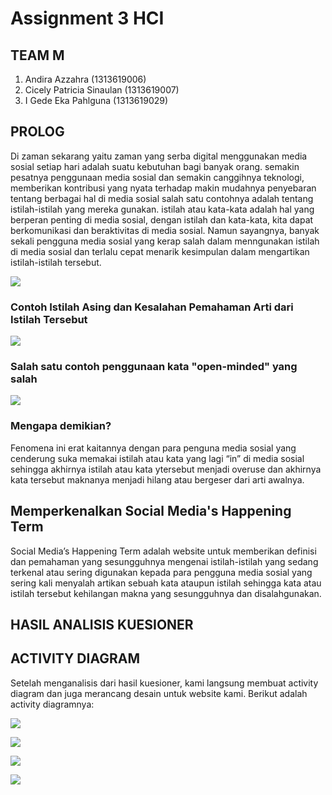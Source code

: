 # Assignment 3 HCI

## TEAM M
1. Andira Azzahra (1313619006)
2. Cicely Patricia Sinaulan (1313619007)
3. I Gede Eka Pahlguna (1313619029)

## PROLOG
Di zaman sekarang yaitu zaman  yang serba digital menggunakan media sosial  setiap hari adalah suatu kebutuhan bagi banyak orang.
semakin pesatnya penggunaan media sosial dan semakin canggihnya teknologi, memberikan kontribusi yang nyata terhadap makin 
mudahnya penyebaran tentang berbagai hal di media sosial salah satu contohnya adalah tentang istilah-istilah yang mereka gunakan. 
istilah atau kata-kata adalah hal yang berperan penting di media sosial, dengan istilah dan kata-kata, kita dapat berkomunikasi dan 
beraktivitas di media sosial. Namun sayangnya, banyak sekali pengguna media sosial yang kerap salah dalam menngunakan istilah 
di media sosial dan terlalu cepat menarik kesimpulan dalam mengartikan istilah-istilah tersebut.
<p><img src="medsos_03.jpg"></p>
  
  
<h3> Contoh Istilah Asing dan Kesalahan Pemahaman Arti dari Istilah Tersebut </h3>
<p><img src="EeFJ_89VoAIlxCr.jpg"></p>

<h3> Salah satu contoh penggunaan kata "open-minded" yang salah </h3>
<p><img src="Screenshot.png"></p>

<h3> Mengapa demikian? </h3>
Fenomena ini erat kaitannya dengan para penguna media sosial yang cenderung suka memakai istilah atau kata yang lagi “in”
di media sosial sehingga akhirnya istilah atau kata ytersebut menjadi overuse dan akhirnya kata tersebut maknanya menjadi
hilang atau bergeser dari arti awalnya.

<h2> Memperkenalkan Social Media's Happening Term </h2>

Social Media’s Happening Term adalah website untuk memberikan definisi  dan pemahaman yang sesungguhnya mengenai istilah-istilah
yang sedang terkenal atau sering digunakan kepada para pengguna media sosial yang sering kali menyalah artikan sebuah kata ataupun 
istilah sehingga kata atau istilah tersebut kehilangan makna yang sesungguhnya dan disalahgunakan. 
  
  
## HASIL ANALISIS KUESIONER

## ACTIVITY DIAGRAM

Setelah menganalisis dari hasil kuesioner, kami langsung membuat activity diagram dan juga merancang desain untuk website kami. Berikut adalah activity diagramnya:
<p><img src="pertama.png"></p>
<p><img src="kedua.png"></p>
<p><img src="ketiga.png"></p>
<p><img src="keempat.png"></p>





  
 
